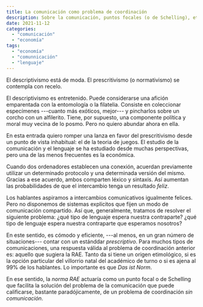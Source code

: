 ```yaml
---
title: La comunicación como problema de coordinación
description: Sobre la comunicación, puntos focales (o de Schelling), etc.
date: 2021-11-12
categories:
  - "comunicación"
  - "economía"
tags:
  - "economía"
  - "comunnicación"
  - "lenguaje"
---
```


El descriptivismo está de moda. El prescritivismo (o normativismo) se contempla con recelo.

El descriptivismo es entretenido. Puede considerarse una afición emparentada con la entomología o la filatelia. Consiste en coleccionar especímenes ---cuanto más exóticos, mejor--- y pincharlos sobre un corcho con un alfilerito. Tiene, por supuesto, una componente política y moral muy vecina de lo posmo. Pero no quiero abundar ahora en ella.

En esta entrada quiero romper una lanza en favor del prescritivismo desde un punto de vista inhabitual: el de la teoria de juegos. El estudio de la comunicación y el lenguaje se ha estudiado desde muchas perspectivas, pero una de las menos frecuentes es la económica. 

Cuando dos ordenadores establecen una conexión, acuerdan previamente utilizar un determinado protocolo y una determinada versión del mismo. Gracias a ese acuerdo, ambos comparten léxico y sintaxis. Así aumentan las probabilidades de que el intercambio tenga un resultado _feliz_.

Los hablantes aspiramos a intercambios comunicativos igualmente felices. Pero no disponemos de sistemas explícitos que fijen un modo de comunicación compartido. Así que, generalmente, tratamos de resolver el siguiente problema: ¿qué tipo de lenguaje espera nuestra contraparte? ¿qué tipo de lenguaje espera nuestra contraparte que esperamos nosotros? 

En este sentido, es cómodo y eficiente, ---al menos, en un gran número de situaciones--- contar con un estánddar _prescriptivo_. Para muchos tipos de comunicaciones, una respuesta válida al problema de coordinación anterior es: aquello que sugiera la RAE. Tanto da si tiene un origen etimológico, si es la opción particular del villorrio natal del académico de turno o si es ajena al 99% de los hablantes. Lo importante es que _Das ist Norm_.

En ese sentido, la _norma RAE_ actuaría como un punto focal o de Schelling que facilita la solución del problema de la comunicación que puede calificarse, bastante paradójicamente, de un problema de coordinación _sin comunicación_.